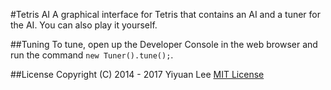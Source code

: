 #Tetris AI
A graphical interface for Tetris that contains an AI and a tuner for the AI. You can also play it yourself.

##Tuning
To tune, open up the Developer Console in the web browser and run the command `new Tuner().tune();`.

##License
Copyright (C) 2014 - 2017 Yiyuan Lee
[MIT License](https://github.com/LeeYiyuan/tetrisai/blob/gh-pages/License.md)
